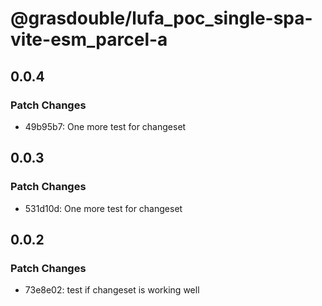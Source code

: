 # @grasdouble/lufa_poc_single-spa-vite-esm_parcel-a

## 0.0.4

### Patch Changes

- 49b95b7: One more test for changeset

## 0.0.3

### Patch Changes

- 531d10d: One more test for changeset

## 0.0.2

### Patch Changes

- 73e8e02: test if changeset is working well
